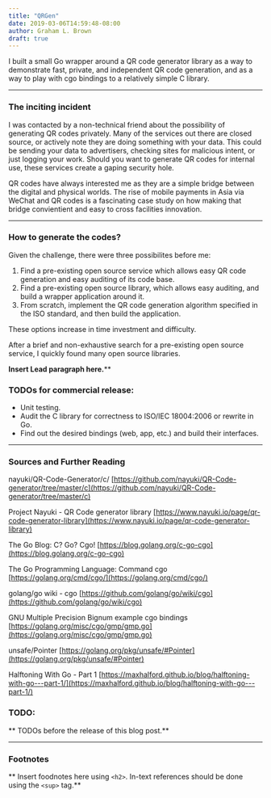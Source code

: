 ```yaml
---
title: "QRGen"
date: 2019-03-06T14:59:48-08:00
author: Graham L. Brown
draft: true
---
```


I built a small Go wrapper around a QR code generator library as a way to demonstrate fast, private, and independent QR code generation, and as a way to play with cgo bindings to a relatively simple C library.

___

### The inciting incident

I was contacted by a non-technical friend about the possibility of generating QR codes privately. Many of the services out there are closed source, or actively note they are doing something with your data. This could be sending your data to advertisers, checking sites for malicious intent, or just logging your work. Should you want to generate QR codes for internal use, these services create a gaping security hole.

QR codes have always interested me as they are a simple bridge between the digital and physical worlds. The rise of mobile payments in Asia via WeChat and QR codes is a fascinating case study on how making that bridge convientient and easy to cross facilities innovation.

---

### How to generate the codes?

Given the challenge, there were three possibilites before me:

1. Find a pre-existing open source service which allows easy QR code generation and easy auditing of its code base.
2. Find a pre-existing open source library, which allows easy auditing, and build a wrapper application around it.
3. From scratch, implement the QR code generation algorithm specified in the ISO standard, and then build the application.

These options increase in time investment and difficulty. 

After a brief and non-exhaustive search for a pre-existing open source service, I quickly found many open source libraries. 


**Insert Lead paragraph here.****



### TODOs for commercial release:

- Unit testing.
- Audit the C library for correctness to ISO/IEC 18004:2006 or rewrite in Go.
- Find out the desired bindings (web, app, etc.) and build their interfaces.


---

### Sources and Further Reading

nayuki/QR-Code-Generator/c/ [https://github.com/nayuki/QR-Code-generator/tree/master/c](https://github.com/nayuki/QR-Code-generator/tree/master/c)

Project Nayuki - QR Code generator library [https://www.nayuki.io/page/qr-code-generator-library](https://www.nayuki.io/page/qr-code-generator-library)

The Go Blog: C? Go? Cgo! [https://blog.golang.org/c-go-cgo](https://blog.golang.org/c-go-cgo)

The Go Programming Language: Command cgo [https://golang.org/cmd/cgo/](https://golang.org/cmd/cgo/)

golang/go wiki - cgo [https://github.com/golang/go/wiki/cgo](https://github.com/golang/go/wiki/cgo)

GNU Multiple Precision Bignum example cgo bindings [https://golang.org/misc/cgo/gmp/gmp.go](https://golang.org/misc/cgo/gmp/gmp.go)

unsafe/Pointer [https://golang.org/pkg/unsafe/#Pointer](https://golang.org/pkg/unsafe/#Pointer)

Halftoning With Go - Part 1 [https://maxhalford.github.io/blog/halftoning-with-go---part-1/](https://maxhalford.github.io/blog/halftoning-with-go---part-1/)

### TODO: 

** TODOs before the release of this blog post.**

---

### Footnotes

** Insert foodnotes here using `<h2>`. In-text references should be done using the `<sup>` tag.**
